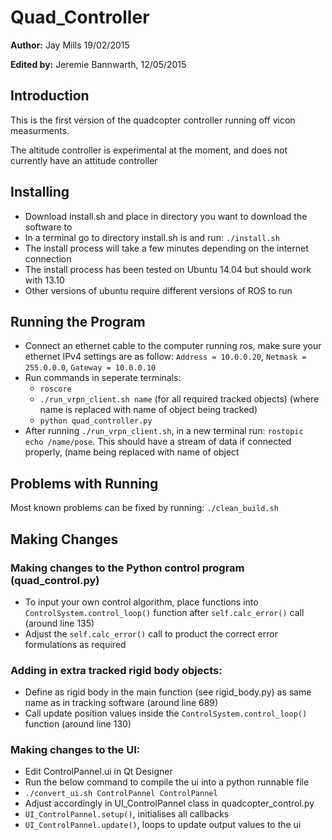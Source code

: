 # Quad_Controller
**Author:** Jay Mills 19/02/2015

**Edited by:** Jeremie Bannwarth, 12/05/2015

## Introduction
This is the first version of the quadcopter controller running off vicon measurments.

The altitude controller is experimental at the moment, and does not currently have an attitude controller


## Installing
- Download install.sh and place in directory you want to download the software to
- In a terminal go to directory install.sh is and run: `./install.sh`
- The install process will take a few minutes depending on the internet connection
- The install process has been tested on Ubuntu 14.04 but should work with 13.10
- Other versions of ubuntu require different versions of ROS to run


## Running the Program
- Connect an ethernet cable to the computer running ros, make sure your ethernet IPv4 settings are as follow: `Address = 10.0.0.20`, `Netmask = 255.0.0.0`, `Gateway = 10.0.0.10`
- Run commands in seperate terminals:
  - `roscore`
  - `./run_vrpn_client.sh name` (for all required tracked objects)
	(where name is replaced with name of object being tracked)
  - `python quad_controller.py`
- After running `./run_vrpn_client.sh`, in a new terminal run: `rostopic echo /name/pose`. This should have a stream of data if connected properly, (name being replaced with name of object

## Problems with Running
Most known problems can be fixed by running:
`./clean_build.sh`

## Making Changes

### Making changes to the Python control program (quad_control.py)
- To input your own control algorithm, place functions into `ControlSystem.control_loop()` function
 after `self.calc_error()` call (around line 135)
- Adjust the `self.calc_error()` call to product the correct error formulations as required

### Adding in extra tracked rigid body objects:
- Define as rigid body in the main function (see rigid_body.py) as same name as in tracking software
 (around line 689)
- Call update position values inside the `ControlSystem.control_loop()` function (around line 130)

### Making changes to the UI:
- Edit ControlPannel.ui in Qt Designer
- Run the below command to compile the ui into a python runnable file
- `./convert_ui.sh ControlPannel ControlPannel`
- Adjust accordingly in UI_ControlPannel class in quadcopter_control.py
- `UI_ControlPannel.setup()`, initialises all callbacks
- `UI_ControlPannel.update()`, loops to update output values to the ui
